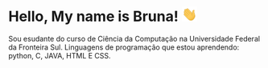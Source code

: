 
# Hello, My name is Bruna! <img src="https://raw.githubusercontent.com/Brunadisner/Brunadisner/master/wave.gif" width="30px">
Sou esudante do curso de Ciência da Computação na Universidade Federal da Fronteira Sul.
Linguagens de programação que estou aprendendo: python, C, JAVA, HTML E CSS.




<!--
**Brunadisner/Brunadisner** is a ✨ _special_ ✨ repository because its `README.md` (this file) appears on your GitHub profile.
<img src="https://raw.githubusercontent.com/<OWNER>/<OWNER>/master/<GIF_NAME>.gif" width="30px">




Here are some ideas to get you started:

- 🔭 I’m currently working on ...
- 🌱 I’m currently learning ...
- 👯 I’m looking to collaborate on ...
- 🤔 I’m looking for help with ...
- 💬 Ask me about ...
- 📫 How to reach me: ...
- 😄 Pronouns: ...
- ⚡ Fun fact: ...
-->
